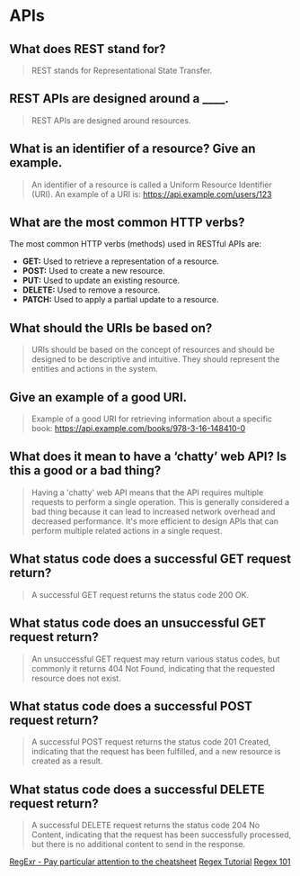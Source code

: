 # APIs

## What does REST stand for?

> REST stands for Representational State Transfer.

## REST APIs are designed around a ____.

> REST APIs are designed around resources.

## What is an identifier of a resource? Give an example.

> An identifier of a resource is called a Uniform Resource Identifier (URI). An example of a URI is:
https://api.example.com/users/123

## What are the most common HTTP verbs?

The most common HTTP verbs (methods) used in RESTful APIs are:

- **GET:** Used to retrieve a representation of a resource.
- **POST:** Used to create a new resource.
- **PUT:** Used to update an existing resource.
- **DELETE:** Used to remove a resource.
- **PATCH:** Used to apply a partial update to a resource.

## What should the URIs be based on?

> URIs should be based on the concept of resources and should be designed to be descriptive and intuitive. They should represent the entities and actions in the system.

## Give an example of a good URI.

> Example of a good URI for retrieving information about a specific book:
https://api.example.com/books/978-3-16-148410-0

## What does it mean to have a ‘chatty’ web API? Is this a good or a bad thing?

> Having a 'chatty' web API means that the API requires multiple requests to perform a single operation. This is generally considered a bad thing because it can lead to increased network overhead and decreased performance. It's more efficient to design APIs that can perform multiple related actions in a single request.

## What status code does a successful GET request return?

> A successful GET request returns the status code 200 OK.

## What status code does an unsuccessful GET request return?

> An unsuccessful GET request may return various status codes, but commonly it returns 404 Not Found, indicating that the requested resource does not exist.

## What status code does a successful POST request return?

> A successful POST request returns the status code 201 Created, indicating that the request has been fulfilled, and a new resource is created as a result.

## What status code does a successful DELETE request return?

> A successful DELETE request returns the status code 204 No Content, indicating that the request has been successfully processed, but there is no additional content to send in the response.

[RegExr - Pay particular attention to the cheatsheet](https://regexr.com/)
[Regex Tutorial](https://medium.com/factory-mind/regex-tutorial-a-simple-cheatsheet-by-examples-649dc1c3f285
)
[Regex 101](https://regex101.com/)